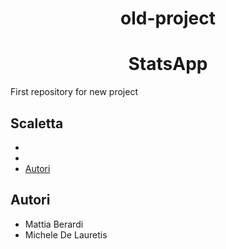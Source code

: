 <h1 align="center">old-project</h1>
<h1 align="center">StatsApp</h1>
First repository for new project

## Scaletta
- 
-
- [Autori](#authors)

<a name="authors"></a>
## Autori
- Mattia Berardi
- Michele De Lauretis
